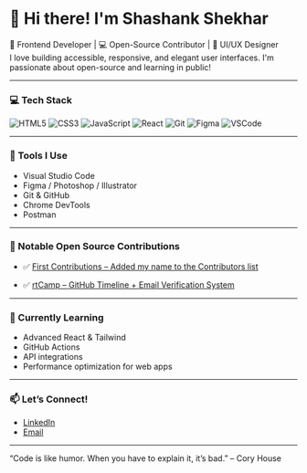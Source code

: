 # 👋 Hi there! I'm Shashank Shekhar

🎨 Frontend Developer | 💻 Open-Source Contributor | 🎯 UI/UX Designer  
I love building accessible, responsive, and elegant user interfaces. I'm passionate about open-source and learning in public!

---

### 💻 Tech Stack
![HTML5](https://img.shields.io/badge/-HTML5-E34F26?style=flat-square&logo=html5&logoColor=white)
![CSS3](https://img.shields.io/badge/-CSS3-1572B6?style=flat-square&logo=css3)
![JavaScript](https://img.shields.io/badge/-JavaScript-F7DF1E?style=flat-square&logo=javascript&logoColor=black)
![React](https://img.shields.io/badge/-React-20232A?style=flat-square&logo=react)
![Git](https://img.shields.io/badge/-Git-F05032?style=flat-square&logo=git&logoColor=white)
![Figma](https://img.shields.io/badge/-Figma-000?style=flat-square&logo=figma)
![VSCode](https://img.shields.io/badge/-VSCode-007ACC?style=flat-square&logo=visual-studio-code)

---

### 🔧 Tools I Use
- Visual Studio Code
- Figma / Photoshop / Illustrator
- Git & GitHub
- Chrome DevTools
- Postman

---

### 🌟 Notable Open Source Contributions

- ✅ [First Contributions – Added my name to the Contributors list](https://github.com/firstcontributions/first-contributions/pull/101230)

- ✅ [rtCamp – GitHub Timeline + Email Verification System](https://github.com/rtlearn/github-timeline-Shekhar0109/pull/1)

---

### 🧠 Currently Learning
- Advanced React & Tailwind
- GitHub Actions
- API integrations
- Performance optimization for web apps

---

### 📫 Let’s Connect!
- [LinkedIn](https://www.linkedin.com/in/shashank-shekhar-b955a5347?utm_source=share&utm_campaign=share_via&utm_content=profile&utm_medium=android_app)   
- [Email](mailto:shekharshashankara@email.com)

---

“Code is like humor. When you have to explain it, it’s bad.” – Cory House
